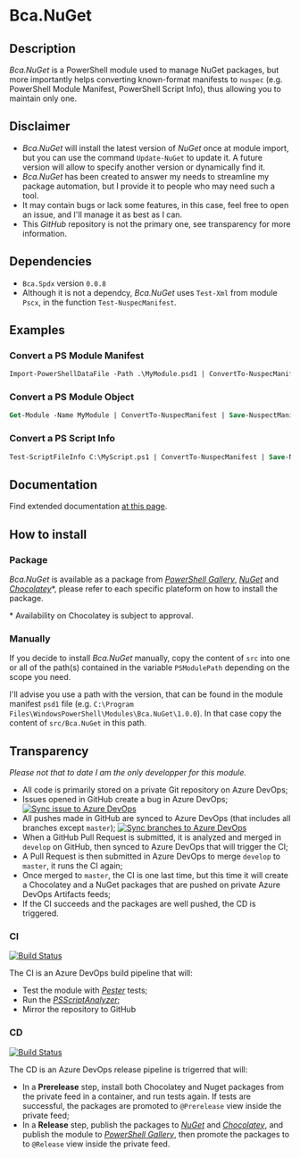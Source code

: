# Bca.NuGet

## Description

_Bca.NuGet_ is a PowerShell module used to manage NuGet packages, but more importantly helps converting known-format manifests to `nuspec` (e.g. PowerShell Module Manifest, PowerShell Script Info), thus allowing you to maintain only one.

## Disclaimer

- _Bca.NuGet_ will install the latest version of _NuGet_ once at module import, but you can use the command `Update-NuGet` to update it. A future version will allow to specify another version or dynamically find it.
- _Bca.NuGet_ has been created to answer my needs to streamline my package automation, but I provide it to people who may need such a tool.
- It may contain bugs or lack some features, in this case, feel free to open an issue, and I'll manage it as best as I can.
- This _GitHub_ repository is not the primary one, see transparency for more information.

## Dependencies

- `Bca.Spdx` version `0.0.8`
- Although it is not a dependcy, _Bca.NuGet_ uses `Test-Xml` from module `Pscx`, in the function `Test-NuspecManifest`.

## Examples

### Convert a PS Module Manifest

```ps
Import-PowerShellDataFile -Path .\MyModule.psd1 | ConvertTo-NuspecManifest | Save-NuspectManifest -Path "C:\MyModule.nuspec"
```

### Convert a PS Module Object

```ps
Get-Module -Name MyModule | ConvertTo-NuspecManifest | Save-NuspectManifest -Path "C:\MyModule.nuspec"
```

### Convert a PS Script Info

```ps
Test-ScriptFileInfo C:\MyScript.ps1 | ConvertTo-NuspecManifest | Save-NuspectManifest -Path "C:\MyScript.nuspec"
```

## Documentation
Find extended documentation [at this page](doc/ReadMe.md).

## How to install

### Package

_Bca.NuGet_ is available as a package from _[PowerShell Gallery](https://www.powershellgallery.com/)_, _[NuGet](https://www.nuget.org/)_ and _[Chocolatey](https://chocolatey.org/)_*, please refer to each specific plateform on how to install the package.

\* Availability on Chocolatey is subject to approval.

### Manually

If you decide to install _Bca.NuGet_ manually, copy the content of `src` into one or all of the path(s) contained in the variable `PSModulePath` depending on the scope you need.

I'll advise you use a path with the version, that can be found in the module manifest `psd1` file (e.g. `C:\Program Files\WindowsPowerShell\Modules\Bca.NuGet\1.0.0`). In that case copy the content of `src/Bca.NuGet` in this path.

## Transparency

_Please not that to date I am the only developper for this module._

- All code is primarily stored on a private Git repository on Azure DevOps;
- Issues opened in GitHub create a bug in Azure DevOps; [![Sync issue to Azure DevOps](https://github.com/baptistecabrera/bca-nuget/workflows/Sync%20issue%20to%20Azure%20DevOps/badge.svg)](https://github.com/baptistecabrera/bca-nuget/actions?query=workflow%3A"Sync+issue+to+Azure+DevOps")
- All pushes made in GitHub are synced to Azure DevOps (that includes all branches except `master`); [![Sync branches to Azure DevOps](https://github.com/baptistecabrera/bca-nuget/workflows/Sync%20branches%20to%20Azure%20DevOps/badge.svg)](https://github.com/baptistecabrera/bca-nuget/actions?query=workflow%3A"Sync+branches+to+Azure+DevOps")
- When a GitHub Pull Request is submitted, it is analyzed and merged in `develop` on GitHub, then synced to Azure DevOps that will trigger the CI;
- A Pull Request is then submitted in Azure DevOps to merge `develop` to `master`, it runs the CI again;
- Once merged to `master`, the CI is one last time, but this time it will create a Chocolatey and a NuGet packages that are pushed on private Azure DevOps Artifacts feeds;
- If the CI succeeds and the packages are well pushed, the CD is triggered.

### CI
[![Build Status](https://dev.azure.com/baptistecabrera/Bca/_apis/build/status/Build/Bca.Nuget?repoName=bca-nuget&branchName=master)](https://dev.azure.com/baptistecabrera/Bca/_build/latest?definitionId=15&repoName=bca-nuget&branchName=master)

The CI is an Azure DevOps build pipeline that will:
- Test the module with _[Pester](https://pester.dev/)_ tests;
- Run the _[PSScriptAnalyzer](https://github.com/PowerShell/PSScriptAnalyzer)_;
- Mirror the repository to GitHub

### CD
[![Build Status](https://dev.azure.com/baptistecabrera/Bca/_apis/build/status/Release/Bca.Nuget?repoName=bca-nuget&branchName=master)](https://dev.azure.com/baptistecabrera/Bca/_build/latest?definitionId=16&repoName=bca-nuget&branchName=master)

The CD is an Azure DevOps release pipeline is trigerred that will:
- In a **Prerelease** step, install both Chocolatey and Nuget packages from the private feed in a container, and run tests again. If tests are successful, the packages are promoted to `@Prerelease` view inside the private feed;
- In a **Release** step, publish the packages to _[NuGet](https://www.nuget.org/)_ and _[Chocolatey](https://chocolatey.org/)_, and publish the module to _[PowerShell Gallery](https://www.powershellgallery.com/)_, then promote the packages to to `@Release` view inside the private feed.

